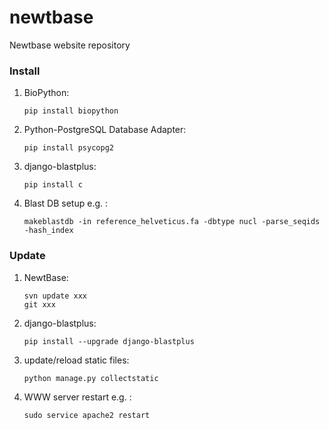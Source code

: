 # newtbase
Newtbase website repository


### Install


1.  BioPython:

        pip install biopython

2.  Python-PostgreSQL Database Adapter:

        pip install psycopg2

3.  django-blastplus:

        pip install c

3.  Blast DB setup e.g. :

        makeblastdb -in reference_helveticus.fa -dbtype nucl -parse_seqids -hash_index

### Update

1.  NewtBase:

        svn update xxx
        git xxx

2.  django-blastplus:

        pip install --upgrade django-blastplus

3.  update/reload static files:

        python manage.py collectstatic

4.  WWW server restart e.g. :

        sudo service apache2 restart

